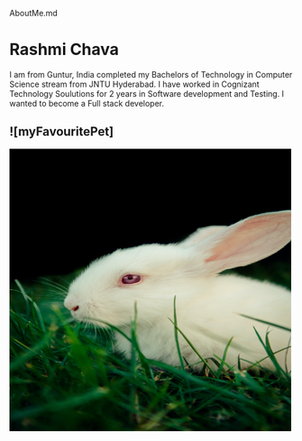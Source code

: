 AboutMe.md

# Rashmi Chava

I am from Guntur, India completed my Bachelors of Technology in Computer Science stream from JNTU Hyderabad. I have worked in Cognizant Technology Soulutions for 2 years in Software development and Testing. I wanted to become a Full stack developer.

## ![myFavouritePet]

<img src="image/rabbit.jpg" width="500" height="500">

